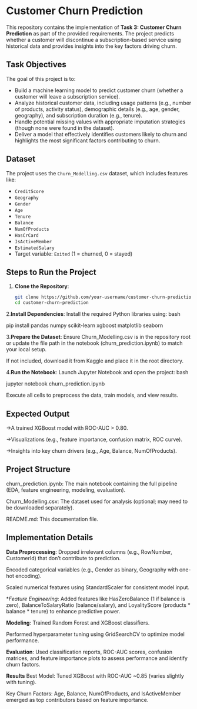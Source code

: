 # Customer Churn Prediction

This repository contains the implementation of **Task 3: Customer Churn Prediction** as part of the provided requirements. The project predicts whether a customer will discontinue a subscription-based service using historical data and provides insights into the key factors driving churn.

## Task Objectives

The goal of this project is to:

- Build a machine learning model to predict customer churn (whether a customer will leave a subscription service).
- Analyze historical customer data, including usage patterns (e.g., number of products, activity status), demographic details (e.g., age, gender, geography), and subscription duration (e.g., tenure).
- Handle potential missing values with appropriate imputation strategies (though none were found in the dataset).
- Deliver a model that effectively identifies customers likely to churn and highlights the most significant factors contributing to churn.

## Dataset

The project uses the `Churn_Modelling.csv` dataset, which includes features like:

- `CreditScore`
- `Geography`
- `Gender`
- `Age`
- `Tenure`
- `Balance`
- `NumOfProducts`
- `HasCrCard`
- `IsActiveMember`
- `EstimatedSalary`
- Target variable: `Exited` (1 = churned, 0 = stayed)

## Steps to Run the Project

1. **Clone the Repository**:

   ```bash
   git clone https://github.com/your-username/customer-churn-prediction.git
   cd customer-churn-prediction
2.**Install Dependencies**:
Install the required Python libraries using:
bash

pip install pandas numpy scikit-learn xgboost matplotlib seaborn

3.**Prepare the Dataset**:
Ensure Churn_Modelling.csv is in the repository root or update the file path in the notebook (churn_prediction.ipynb) to match your local setup.

If not included, download it from Kaggle and place it in the root directory.

4.**Run the Notebook**:
Launch Jupyter Notebook and open the project:
bash

jupyter notebook churn_prediction.ipynb

Execute all cells to preprocess the data, train models, and view results.

## Expected Output
->A trained XGBoost model with ROC-AUC > 0.80.

->Visualizations (e.g., feature importance, confusion matrix, ROC curve).

->Insights into key churn drivers (e.g., Age, Balance, NumOfProducts).

## Project Structure
churn_prediction.ipynb: The main notebook containing the full pipeline (EDA, feature engineering, modeling, evaluation).

Churn_Modelling.csv: The dataset used for analysis (optional; may need to be downloaded separately).

README.md: This documentation file.

## Implementation Details
**Data Preprocessing**:
Dropped irrelevant columns (e.g., RowNumber, CustomerId) that don’t contribute to prediction.

Encoded categorical variables (e.g., Gender as binary, Geography with one-hot encoding).

Scaled numerical features using StandardScaler for consistent model input.

**Feature Engineering*:
 Added features like HasZeroBalance (1 if balance is zero), BalanceToSalaryRatio (balance/salary), and LoyalityScore (products * balance * tenure) to enhance predictive power.

**Modeling**:
 Trained Random Forest and XGBoost classifiers.

Performed hyperparameter tuning using GridSearchCV to optimize model performance.

**Evaluation**:
 Used classification reports, ROC-AUC scores, confusion matrices, and feature importance plots to assess performance and identify churn factors.

**Results**
 Best Model: Tuned XGBoost with ROC-AUC ~0.85 (varies slightly with tuning).

 Key Churn Factors: Age, Balance, NumOfProducts, and IsActiveMember emerged as top contributors based on feature importance.

